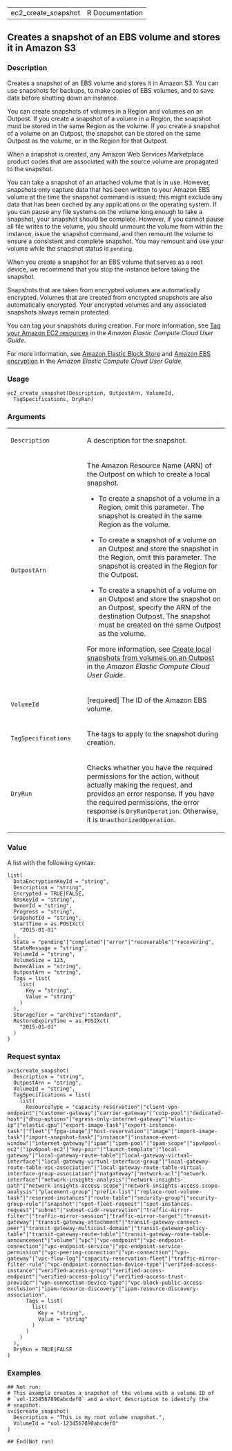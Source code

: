 <table style="width: 100%;">
<tbody>
<tr class="odd">
<td>ec2_create_snapshot</td>
<td style="text-align: right;">R Documentation</td>
</tr>
</tbody>
</table>

## Creates a snapshot of an EBS volume and stores it in Amazon S3

### Description

Creates a snapshot of an EBS volume and stores it in Amazon S3. You can
use snapshots for backups, to make copies of EBS volumes, and to save
data before shutting down an instance.

You can create snapshots of volumes in a Region and volumes on an
Outpost. If you create a snapshot of a volume in a Region, the snapshot
must be stored in the same Region as the volume. If you create a
snapshot of a volume on an Outpost, the snapshot can be stored on the
same Outpost as the volume, or in the Region for that Outpost.

When a snapshot is created, any Amazon Web Services Marketplace product
codes that are associated with the source volume are propagated to the
snapshot.

You can take a snapshot of an attached volume that is in use. However,
snapshots only capture data that has been written to your Amazon EBS
volume at the time the snapshot command is issued; this might exclude
any data that has been cached by any applications or the operating
system. If you can pause any file systems on the volume long enough to
take a snapshot, your snapshot should be complete. However, if you
cannot pause all file writes to the volume, you should unmount the
volume from within the instance, issue the snapshot command, and then
remount the volume to ensure a consistent and complete snapshot. You may
remount and use your volume while the snapshot status is `pending`.

When you create a snapshot for an EBS volume that serves as a root
device, we recommend that you stop the instance before taking the
snapshot.

Snapshots that are taken from encrypted volumes are automatically
encrypted. Volumes that are created from encrypted snapshots are also
automatically encrypted. Your encrypted volumes and any associated
snapshots always remain protected.

You can tag your snapshots during creation. For more information, see
[Tag your Amazon EC2
resources](https://docs.aws.amazon.com/AWSEC2/latest/UserGuide/Using_Tags.html)
in the *Amazon Elastic Compute Cloud User Guide*.

For more information, see [Amazon Elastic Block
Store](https://docs.aws.amazon.com/AWSEC2/latest/UserGuide/AmazonEBS.html)
and [Amazon EBS
encryption](https://docs.aws.amazon.com/AWSEC2/latest/UserGuide/EBSEncryption.html)
in the *Amazon Elastic Compute Cloud User Guide*.

### Usage

    ec2_create_snapshot(Description, OutpostArn, VolumeId,
      TagSpecifications, DryRun)

### Arguments

<table>
<colgroup>
<col style="width: 35%" />
<col style="width: 65%" />
</colgroup>
<tbody>
<tr class="odd">
<td><code id="ec2_create_snapshot_:_Description">Description</code></td>
<td><p>A description for the snapshot.</p></td>
</tr>
<tr class="even">
<td><code id="ec2_create_snapshot_:_OutpostArn">OutpostArn</code></td>
<td><p>The Amazon Resource Name (ARN) of the Outpost on which to create
a local snapshot.</p>
<ul>
<li><p>To create a snapshot of a volume in a Region, omit this
parameter. The snapshot is created in the same Region as the
volume.</p></li>
<li><p>To create a snapshot of a volume on an Outpost and store the
snapshot in the Region, omit this parameter. The snapshot is created in
the Region for the Outpost.</p></li>
<li><p>To create a snapshot of a volume on an Outpost and store the
snapshot on an Outpost, specify the ARN of the destination Outpost. The
snapshot must be created on the same Outpost as the volume.</p></li>
</ul>
<p>For more information, see <a
href="https://docs.aws.amazon.com/AWSEC2/latest/UserGuide/snapshots-outposts.html#create-snapshot">Create
local snapshots from volumes on an Outpost</a> in the <em>Amazon Elastic
Compute Cloud User Guide</em>.</p></td>
</tr>
<tr class="odd">
<td><code id="ec2_create_snapshot_:_VolumeId">VolumeId</code></td>
<td><p>[required] The ID of the Amazon EBS volume.</p></td>
</tr>
<tr class="even">
<td><code
id="ec2_create_snapshot_:_TagSpecifications">TagSpecifications</code></td>
<td><p>The tags to apply to the snapshot during creation.</p></td>
</tr>
<tr class="odd">
<td><code id="ec2_create_snapshot_:_DryRun">DryRun</code></td>
<td><p>Checks whether you have the required permissions for the action,
without actually making the request, and provides an error response. If
you have the required permissions, the error response is
<code>DryRunOperation</code>. Otherwise, it is
<code>UnauthorizedOperation</code>.</p></td>
</tr>
</tbody>
</table>

### Value

A list with the following syntax:

    list(
      DataEncryptionKeyId = "string",
      Description = "string",
      Encrypted = TRUE|FALSE,
      KmsKeyId = "string",
      OwnerId = "string",
      Progress = "string",
      SnapshotId = "string",
      StartTime = as.POSIXct(
        "2015-01-01"
      ),
      State = "pending"|"completed"|"error"|"recoverable"|"recovering",
      StateMessage = "string",
      VolumeId = "string",
      VolumeSize = 123,
      OwnerAlias = "string",
      OutpostArn = "string",
      Tags = list(
        list(
          Key = "string",
          Value = "string"
        )
      ),
      StorageTier = "archive"|"standard",
      RestoreExpiryTime = as.POSIXct(
        "2015-01-01"
      )
    )

### Request syntax

    svc$create_snapshot(
      Description = "string",
      OutpostArn = "string",
      VolumeId = "string",
      TagSpecifications = list(
        list(
          ResourceType = "capacity-reservation"|"client-vpn-endpoint"|"customer-gateway"|"carrier-gateway"|"coip-pool"|"dedicated-host"|"dhcp-options"|"egress-only-internet-gateway"|"elastic-ip"|"elastic-gpu"|"export-image-task"|"export-instance-task"|"fleet"|"fpga-image"|"host-reservation"|"image"|"import-image-task"|"import-snapshot-task"|"instance"|"instance-event-window"|"internet-gateway"|"ipam"|"ipam-pool"|"ipam-scope"|"ipv4pool-ec2"|"ipv6pool-ec2"|"key-pair"|"launch-template"|"local-gateway"|"local-gateway-route-table"|"local-gateway-virtual-interface"|"local-gateway-virtual-interface-group"|"local-gateway-route-table-vpc-association"|"local-gateway-route-table-virtual-interface-group-association"|"natgateway"|"network-acl"|"network-interface"|"network-insights-analysis"|"network-insights-path"|"network-insights-access-scope"|"network-insights-access-scope-analysis"|"placement-group"|"prefix-list"|"replace-root-volume-task"|"reserved-instances"|"route-table"|"security-group"|"security-group-rule"|"snapshot"|"spot-fleet-request"|"spot-instances-request"|"subnet"|"subnet-cidr-reservation"|"traffic-mirror-filter"|"traffic-mirror-session"|"traffic-mirror-target"|"transit-gateway"|"transit-gateway-attachment"|"transit-gateway-connect-peer"|"transit-gateway-multicast-domain"|"transit-gateway-policy-table"|"transit-gateway-route-table"|"transit-gateway-route-table-announcement"|"volume"|"vpc"|"vpc-endpoint"|"vpc-endpoint-connection"|"vpc-endpoint-service"|"vpc-endpoint-service-permission"|"vpc-peering-connection"|"vpn-connection"|"vpn-gateway"|"vpc-flow-log"|"capacity-reservation-fleet"|"traffic-mirror-filter-rule"|"vpc-endpoint-connection-device-type"|"verified-access-instance"|"verified-access-group"|"verified-access-endpoint"|"verified-access-policy"|"verified-access-trust-provider"|"vpn-connection-device-type"|"vpc-block-public-access-exclusion"|"ipam-resource-discovery"|"ipam-resource-discovery-association",
          Tags = list(
            list(
              Key = "string",
              Value = "string"
            )
          )
        )
      ),
      DryRun = TRUE|FALSE
    )

### Examples

    ## Not run: 
    # This example creates a snapshot of the volume with a volume ID of
    # `vol-1234567890abcdef0` and a short description to identify the
    # snapshot.
    svc$create_snapshot(
      Description = "This is my root volume snapshot.",
      VolumeId = "vol-1234567890abcdef0"
    )

    ## End(Not run)
